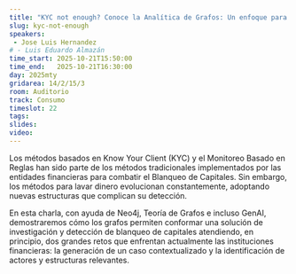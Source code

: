 ```yaml
---
title: "KYC not enough? Conoce la Analítica de Grafos: Un enfoque para la Prevención de Blanqueo de Capitales"
slug: kyc-not-enough
speakers:
 - Jose Luis Hernandez
# - Luis Eduardo Almazán
time_start: 2025-10-21T15:50:00
time_end:   2025-10-21T16:30:00
day: 2025mty
gridarea: 14/2/15/3
room: Auditorio
track: Consumo
timeslot: 22
tags:
slides: 
video: 
---
```


Los métodos basados en Know Your Client (KYC) y el Monitoreo Basado en Reglas han sido parte de los métodos tradicionales implementados por las entidades financieras para combatir el Blanqueo de Capitales. Sin embargo, los métodos para lavar dinero evolucionan constantemente, adoptando nuevas estructuras que complican su detección.

En esta charla, con ayuda de Neo4j, Teoría de Grafos e incluso GenAI, demostraremos cómo los grafos permiten conformar una solución de investigación y detección de blanqueo de capitales atendiendo, en principio, dos grandes retos que enfrentan actualmente las instituciones financieras: la generación de un caso contextualizado y la identificación de actores y estructuras relevantes.